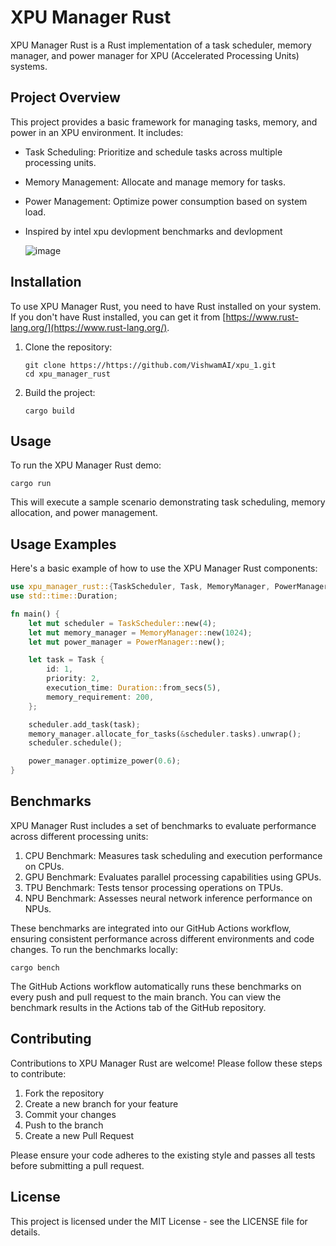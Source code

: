 # XPU Manager Rust

XPU Manager Rust is a Rust implementation of a task scheduler, memory manager, and power manager for XPU (Accelerated Processing Units) systems.

## Project Overview

This project provides a basic framework for managing tasks, memory, and power in an XPU environment. It includes:

- Task Scheduling: Prioritize and schedule tasks across multiple processing units.
- Memory Management: Allocate and manage memory for tasks.
- Power Management: Optimize power consumption based on system load.
- Inspired by intel xpu devlopment benchmarks and devlopment

  ![image](https://github.com/user-attachments/assets/3a636d17-d4e4-4fb8-a7b7-2ed70257ab33)


## Installation

To use XPU Manager Rust, you need to have Rust installed on your system. If you don't have Rust installed, you can get it from [https://www.rust-lang.org/](https://www.rust-lang.org/).

1. Clone the repository:
   ```
   git clone https://https://github.com/VishwamAI/xpu_1.git
   cd xpu_manager_rust
   ```

2. Build the project:
   ```
   cargo build
   ```

## Usage

To run the XPU Manager Rust demo:

```
cargo run
```

This will execute a sample scenario demonstrating task scheduling, memory allocation, and power management.

## Usage Examples

Here's a basic example of how to use the XPU Manager Rust components:

```rust
use xpu_manager_rust::{TaskScheduler, Task, MemoryManager, PowerManager};
use std::time::Duration;

fn main() {
    let mut scheduler = TaskScheduler::new(4);
    let mut memory_manager = MemoryManager::new(1024);
    let mut power_manager = PowerManager::new();

    let task = Task {
        id: 1,
        priority: 2,
        execution_time: Duration::from_secs(5),
        memory_requirement: 200,
    };

    scheduler.add_task(task);
    memory_manager.allocate_for_tasks(&scheduler.tasks).unwrap();
    scheduler.schedule();

    power_manager.optimize_power(0.6);
}
```

## Benchmarks

XPU Manager Rust includes a set of benchmarks to evaluate performance across different processing units:

1. CPU Benchmark: Measures task scheduling and execution performance on CPUs.
2. GPU Benchmark: Evaluates parallel processing capabilities using GPUs.
3. TPU Benchmark: Tests tensor processing operations on TPUs.
4. NPU Benchmark: Assesses neural network inference performance on NPUs.

These benchmarks are integrated into our GitHub Actions workflow, ensuring consistent performance across different environments and code changes. To run the benchmarks locally:

```
cargo bench
```

The GitHub Actions workflow automatically runs these benchmarks on every push and pull request to the main branch. You can view the benchmark results in the Actions tab of the GitHub repository.

## Contributing

Contributions to XPU Manager Rust are welcome! Please follow these steps to contribute:

1. Fork the repository
2. Create a new branch for your feature
3. Commit your changes
4. Push to the branch
5. Create a new Pull Request

Please ensure your code adheres to the existing style and passes all tests before submitting a pull request.

## License

This project is licensed under the MIT License - see the LICENSE file for details.

